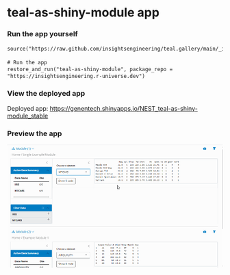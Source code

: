 
<!-- Generated by app_readme_template.Rmd and generate_app_readme.R: do not edit by hand-->

# teal-as-shiny-module app

### Run the app yourself

    source("https://raw.github.com/insightsengineering/teal.gallery/main/_internal/utils/sourceme.R")

    # Run the app
    restore_and_run("teal-as-shiny-module", package_repo = "https://insightsengineering.r-universe.dev")

### View the deployed app

Deployed app:
<https://genentech.shinyapps.io/NEST_teal-as-shiny-module_stable>

### Preview the app

![](../_internal/quarto/assets/img/teal-as-shiny-module.gif)<!-- -->
